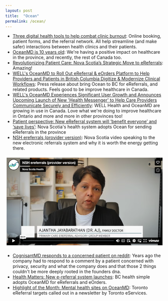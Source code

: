```yaml
---
layout: post
title:  "Ocean"
permalink: /ocean/
---
```


* [Three digital health tools to help combat clinic burnout](https://www.oceanmd.com/news/digital-health-tools-combat-clinic-burnout/): Online booking, patient forms, and the referral network. All help streamline (and make safer) interactions between health clinics and their patients.
* [OceanMD is 10 years old](https://www.oceanmd.com/news/introducing-oceanmd/): We're having a positive impact on healthcare in the province, and recently, the rest of Canada too.
* [Revolutionizing Patient Care: Nova Scotia’s Strategic Move to eReferrals](https://www.oceanmd.com/news/nova-scotia-ereferral-update/): Amazing!
* [WELL's OceanMD to Roll Out eReferral & eOrders Platform to Help Providers and Patients in British Columbia Digitize & Modernize Clinical Workflows](https://finance.yahoo.com/news/wells-oceanmd-roll-ereferral-eorders-100000646.html): Press release about bring Ocean to BC for eReferrals, and related products. Feels good to be improve healthcare in Canada.
* [WELL's OceanMD Experiences Significant User Growth and Announces Upcoming Launch of New 'Health Messenger' to Help Care Providers Communicate Securely and Efficiently](https://www.newswire.ca/news-releases/well-s-oceanmd-experiences-significant-user-growth-and-announces-upcoming-launch-of-new-health-messenger-to-help-care-providers-communicate-securely-and-efficiently-891854485.html): WELL Health and OceanMD are growing in use in Canada. Love what we're doing to improve healthcare in Ontario and more and more in other provinces too!
* [Patient perspective: New eReferral system will ‘benefit everyone’ and ‘save lives’](https://www.nshealth.ca/news-and-notices/patient-perspective-new-ereferral-system-will-benefit-everyone-and-save-lives): Nova Scotia's health system adopts Ocean for sending eReferrals in the province
* [NSH ereferrals (provider version)](https://vimeo.com/925147388/5aaa073de4): Nova Scotia video speaking to the new electronic referrals system and why it is worth the energy getting there.

![Nova scotia referrals transition provider video](/assets/2024/nova-scotia-referrals.png)

* [CognisantMD responds to a concerned patient on reddit](https://www.reddit.com/r/toronto/comments/5subvm/someone_gave_amateurs_access_to_our_health_records/): Years ago the company had to respond to a comment by a patient concerned with privacy, security and what the company does and that those 2 things couldn't be more deeply rooted in the founders dna.
* [Health Matters: New e-referral system launches](https://globalnews.ca/video/10582515/health-matters-new-e-referral-system-launches-the-dangers-of-wildfire-smoke/): BC health simple adopts OceanMD for eReferrals and eOrders.
* [Highlight of the Month: Mental health sites on OceanMD](https://mailchi.mp/fa037f5dc273/toronto-region-ereferral-quarterly-newsletter-q2-fy-10314145): Toronto eReferral targets called out in a newsletter by Toronto eServices.
